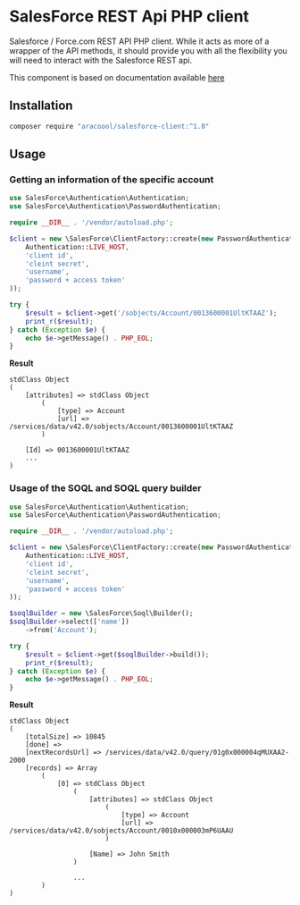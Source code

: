 # SalesForce REST Api PHP client

Salesforce / Force.com REST API PHP client. While it acts as more of a wrapper of the API methods, it should provide you with all the flexibility you will need to interact with the Salesforce REST api.

This component is based on documentation available [here](https://resources.docs.salesforce.com/sfdc/pdf/api_rest.pdf)

## Installation

```bash
composer require "aracoool/salesforce-client:^1.0"
```

## Usage

### Getting an information of the specific account

```php
use SalesForce\Authentication\Authentication;
use SalesForce\Authentication\PasswordAuthentication;

require __DIR__ . '/vendor/autoload.php';

$client = new \SalesForce\ClientFactory::create(new PasswordAuthentication(
    Authentication::LIVE_HOST,
    'client id',
    'cleint secret',
    'username',
    'password + access token'
));

try {
    $result = $client->get('/sobjects/Account/0013600001UltKTAAZ');
    print_r($result);
} catch (Exception $e) {
    echo $e->getMessage() . PHP_EOL;
}
```

**Result**

```
stdClass Object
(
    [attributes] => stdClass Object
        (
            [type] => Account
            [url] => /services/data/v42.0/sobjects/Account/0013600001UltKTAAZ
        )

    [Id] => 0013600001UltKTAAZ
    ...
)
```

### Usage of the SOQL and SOQL query builder

```php
use SalesForce\Authentication\Authentication;
use SalesForce\Authentication\PasswordAuthentication;

require __DIR__ . '/vendor/autoload.php';

$client = new \SalesForce\ClientFactory::create(new PasswordAuthentication(
    Authentication::LIVE_HOST,
    'client id',
    'cleint secret',
    'username',
    'password + access token'
));

$soqlBuilder = new \SalesForce\Soql\Builder();
$soqlBuilder->select(['name'])
    ->from('Account');

try {
    $result = $client->get($soqlBuilder->build());
    print_r($result);
} catch (Exception $e) {
    echo $e->getMessage() . PHP_EOL;
}
```

**Result**

```
stdClass Object
(
    [totalSize] => 10845
    [done] => 
    [nextRecordsUrl] => /services/data/v42.0/query/01g0x000004qMUXAA2-2000
    [records] => Array
        (
            [0] => stdClass Object
                (
                    [attributes] => stdClass Object
                        (
                            [type] => Account
                            [url] => /services/data/v42.0/sobjects/Account/0010x000003mP6UAAU
                        )

                    [Name] => John Smith
                )
                
                ...
        )
)
```
